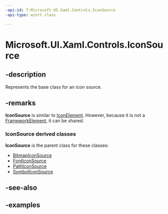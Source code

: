 ```yaml
---
-api-id: T:Microsoft.UI.Xaml.Controls.IconSource
-api-type: winrt class

---
```

<!-- Class syntax.
public class IconSource : DependencyObject, DependencyObject
-->

# Microsoft.UI.Xaml.Controls.IconSource



## -description

Represents the base class for an icon source.



## -remarks

**IconSource** is similar to [IconElement](/uwp/api/windows.ui.xaml.controls.iconelement). However, because it is not a [FrameworkElement](/uwp/api/windows.ui.xaml.frameworkelement), it can be shared.

### IconSource derived classes

**IconSource** is the parent class for these classes:

+ [BitmapIconSource](bitmapiconsource.md)
+ [FontIconSource](fonticonsource.md)
+ [PathIconSource](pathiconsource.md)
+ [SymbolIconSource](symboliconsource.md)



## -see-also



## -examples



